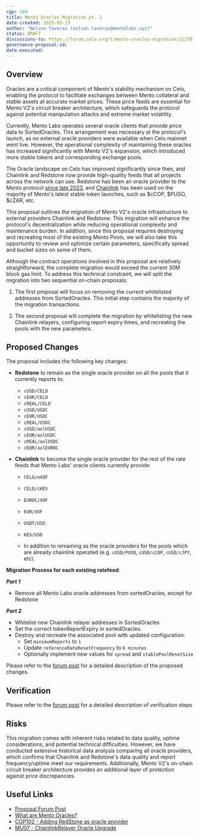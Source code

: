 ```yaml
---
cgp: 184
title: Mento Oracles Migration pt. 1
date-created: 2025-05-13
author: "Nelson Taveras (nelson.taveras@mentolabs.xyz)"
status: DRAFT
discussions-to: https://forum.celo.org/t/mento-oracles-migration/11270
governance-proposal-id:
date-executed:
---
```


## Overview

Oracles are a critical component of Mento's stability mechanism on Celo, enabling the protocol to facilitate exchanges between Mento collateral and stable assets at accurate market prices. These price feeds are essential for Mento V2's circuit breaker architecture, which safeguards the protocol against potential manipulation attacks and extreme market volatility.

Currently, Mento Labs operates several oracle clients that provide price data to SortedOracles. This arrangement was necessary at the protocol's launch, as no external oracle providers were available when Celo mainnet went live. However, the operational complexity of maintaining these oracles has increased significantly with Mento V2's expansion, which introduced more stable tokens and corresponding exchange pools.

The Oracle landscape on Celo has improved significantly since then, and Chainlink and Redstone now provide high-quality feeds that all projects across the network can use. Redstone has been an oracle provider to the Mento protocol [since late 2023](https://mondo.celo.org/governance/cgp-102), and [Chainlink](https://mondo.celo.org/governance/cgp-146) has been used on the majority of Mento's latest stable token launches, such as $cCOP, $PUSO, $cZAR, etc.

This proposal outlines the migration of Mento V2's oracle infrastructure to external providers Chainlink and Redstone. This migration will enhance the protocol's decentralization while reducing operational complexity and maintenance burden. In addition, since this proposal requires destroying and recreating most of the existing Mento Pools, we will also take this opportunity to review and optimize certain parameters, specifically spread and bucket sizes on some of them.

Although the contract operations involved in this proposal are relatively straightforward, the complete migration would exceed the current 30M block gas limit. To address this technical constraint, we will split the migration into two sequential on-chain proposals:

1. The first proposal will focus on removing the current whitelisted addresses from SortedOracles. This initial step contains the majority of the migration transactions.

2. The second proposal will complete the migration by whitelisting the new Chainlink relayers, configuring report expiry times, and recreating the pools with the new parameters.

## Proposed Changes

The proposal includes the following key changes:

- **Redstone** to remain as the single oracle provider on all the pools that it currently reports to:

  - `cUSD/CELO`
  - `cEUR/CELO`
  - `cREAL/CELO`
  - `cUSD/USDC`
  - `cEUR/USDC`
  - `cREAL/USDC`
  - `cUSD/axlUSDC`
  - `cEUR/axlUSDC`
  - `cREAL/axlUSDC`
  - `cEUR/axlEUROC`

- **Chainlink** to become the single oracle provider for the rest of the rate feeds that Mento Labs' oracle clients currently provide:

  - `CELO/eXOF`
  - `CELO/cKES`
  - `EUROC/XOF`
  - `EUR/XOF`
  - `USDT/USD`
  - `KES/USD`

  - In addition to remaining as the oracle providers for the pools which are already chainlink operated (e.g. `cUSD/PUSO`, `cUSD/cCOP`, `cUSD/cJPY`, etc).

**Migration Process for each existing ratefeed**:

**_Part 1_**

- Remove all Mento Labs oracle addresses from sortedOracles, except for Redstone

**_Part 2_**

- Whitelist new Chainlink relayer addresses in SortedOracles
- Set the correct tokenReportExpiry in sortedOracles.
- Destroy and recreate the associated pool with updated configuration:
  - Set `minimumReports` to `1`
  - Update `referenceRateResetFrequency` to `6 minutes`
  - Optionally implement new values for `spread` and `stablePoolResetSize`

Please refer to the [forum post](https://forum.celo.org/t/mento-oracles-migration/11270) for a detailed description of the proposed changes.

## Verification

Please refer to the [forum post](https://forum.celo.org/t/mento-oracles-migration/11270) for a detailed description of verification steps

## Risks

This migration comes with inherent risks related to data quality, uptime considerations, and potential technical difficulties. However, we have conducted extensive historical data analysis comparing all oracle providers, which confirms that Chainlink and Redstone's data quality and report frequency/uptime meet our requirements. Additionally, Mento V2's on-chain circuit breaker architecture provides an additional layer of protection against price discrepancies.

## Useful Links

- [Proposal Forum Post](https://forum.celo.org/t/mento-oracles-migration/11270)
- [What are Mento Oracles?](https://docs.mento.org/mento/protocol-concepts/oracles)
- [CGP102 - Adding RedStone as oracle provider](https://mondo.celo.org/governance/cgp-102)
- [MU07 - ChainlinkRelayer Oracle Upgrade](https://mondo.celo.org/governance/cgp-146)
